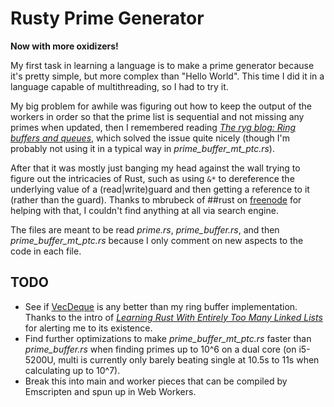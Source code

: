 # Rusty Prime Generator
**Now with more oxidizers!**

My first task in learning a language is to make a prime generator because it's pretty simple, but more complex than "Hello World". This time I did it in a language capable of multithreading, so I had to try it.

My big problem for awhile was figuring out how to keep the output of the workers in order so that the prime list is sequential and not missing any primes when updated, then I remembered reading  *[The ryg blog: Ring buffers and queues]*, which solved the issue quite nicely (though I'm probably not using it in a typical way in *prime_buffer_mt_ptc.rs*).

After that it was mostly just banging my head against the wall trying to figure out the intricacies of Rust, such as using `&*` to dereference the underlying value of a (read|write)guard and then getting a reference to it (rather than the guard). Thanks to mbrubeck of ##rust on [freenode](http://freenode.net/) for helping with that, I couldn't find anything at all via search engine.

The files are meant to be read *prime.rs*, *prime_buffer.rs*, and then *prime_buffer_mt_ptc.rs* because I only comment on new aspects to the code in each file.

## TODO
* See if [VecDeque] is any better than my ring buffer implementation. Thanks to the intro of *[Learning Rust With Entirely Too Many Linked Lists]* for alerting me to its existence.
* Find further optimizations to make *prime_buffer_mt_ptc.rs* faster than *prime_buffer.rs* when finding primes up to 10^6 on a dual core (on i5-5200U, multi is currently only barely beating single at 10.5s to 11s when calculating up to 10^7).
* Break this into main and worker pieces that can be compiled by Emscripten and spun up in Web Workers.

[VecDeque]: <https://doc.rust-lang.org/1.12.1/std/collections/struct.VecDeque.html>
[Learning Rust With Entirely Too Many Linked Lists]: <http://cglab.ca/~abeinges/blah/too-many-lists/book/>
[The ryg blog: Ring buffers and queues]: <https://fgiesen.wordpress.com/2010/12/14/ring-buffers-and-queues/>
